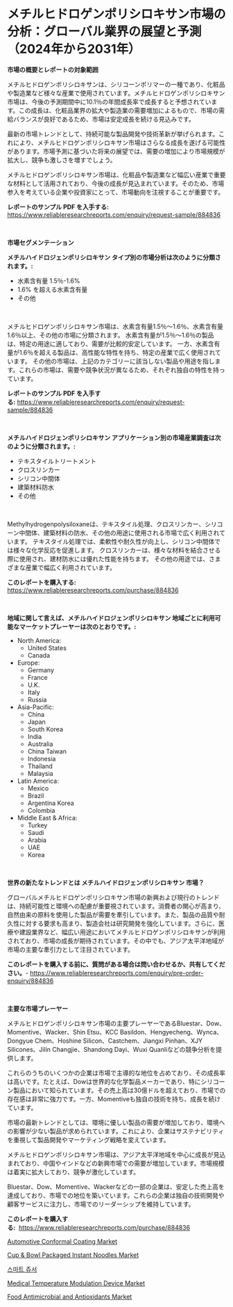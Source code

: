 <p><h1>メチルヒドロゲンポリシロキサン市場の分析：グローバル業界の展望と予測（2024年から2031年）</h1></p><p><strong>市場の概要とレポートの対象範囲</strong></p>
<p><p>メチルヒドロゲンポリシロキサンは、シリコーンポリマーの一種であり、化粧品や製造業など様々な産業で使用されています。メチルヒドロゲンポリシロキサン市場は、今後の予測期間中に10.1％の年間成長率で成長すると予想されています。この成長は、化粧品業界の拡大や製造業の需要増加によるもので、市場の需給バランスが良好であるため、市場は安定成長を続ける見込みです。</p><p>最新の市場トレンドとして、持続可能な製品開発や技術革新が挙げられます。これにより、メチルヒドロゲンポリシロキサン市場はさらなる成長を遂げる可能性があります。市場予測に基づいた将来の展望では、需要の増加により市場規模が拡大し、競争も激しさを増すでしょう。</p><p>メチルヒドロゲンポリシロキサン市場は、化粧品や製造業など幅広い産業で重要な材料として活用されており、今後の成長が見込まれています。そのため、市場参入を考えている企業や投資家にとって、市場動向を注視することが重要です。</p></p>
<p><strong>レポートのサンプル PDF を入手する:</strong> <a href="https://www.reliableresearchreports.com/enquiry/request-sample/884836">https://www.reliableresearchreports.com/enquiry/request-sample/884836</a></p>
<p>&nbsp;</p>
<p><strong>市場セグメンテーション</strong></p>
<p><strong>メチルハイドロジェンポリシロキサン タイプ別の市場分析は次のように分類されます。:</strong></p>
<p><ul><li>水素含有量 1.5％-1.6%</li><li>1.6% を超える水素含有量</li><li>その他</li></ul></p>
<p>&nbsp;</p>
<p><p>メチルヒドロゲンポリシロキサン市場は、水素含有量1.5％〜1.6％、水素含有量1.6％以上、その他の市場に分類されます。 水素含有量が1.5％〜1.6％の製品は、特定の用途に適しており、需要が比較的安定しています。 一方、水素含有量が1.6％を超える製品は、高性能な特性を持ち、特定の産業で広く使用されています。 その他の市場は、上記のカテゴリーに該当しない製品や用途を指します。これらの市場は、需要や競争状況が異なるため、それぞれ独自の特性を持っています。</p></p>
<p><strong>レポートのサンプル PDF を入手する:</strong>&nbsp;<a href="https://www.reliableresearchreports.com/enquiry/request-sample/884836">https://www.reliableresearchreports.com/enquiry/request-sample/884836</a></p>
<p>&nbsp;</p>
<p><strong> メチルハイドロジェンポリシロキサン アプリケーション別の市場産業調査は次のように分類されます。:</strong></p>
<p><ul><li>テキスタイルトリートメント</li><li>クロスリンカー</li><li>シリコン中間体</li><li>建築材料防水</li><li>その他</li></ul></p>
<p>&nbsp;</p>
<p><p>Methylhydrogenpolysiloxaneは、テキスタイル処理、クロスリンカー、シリコーン中間体、建築材料の防水、その他の用途に使用される市場で広く利用されています。 テキスタイル処理では、柔軟性や耐久性が向上し、シリコン中間体では様々な化学反応を促進します。 クロスリンカーは、様々な材料を結合させる際に使用され、建材防水には優れた性能を持ちます。 その他の用途では、さまざまな産業で幅広く利用されています。</p></p>
<p><strong>このレポートを購入する:</strong>&nbsp; <a href="https://www.reliableresearchreports.com/purchase/884836">https://www.reliableresearchreports.com/purchase/884836</a></p>
<p>&nbsp;</p>
<p><strong>地域に関して言えば、メチルハイドロジェンポリシロキサン 地域ごとに利用可能なマーケットプレーヤーは次のとおりです。:</strong></p>
<p><ul>
    <li>
        North America:
        <ul>
            <li>United States</li>
            <li>Canada</li>
        </ul>
    </li>
    <li>
        Europe:
        <ul>
            <li>Germany</li>
            <li>France</li>
            <li>U.K.</li>
            <li>Italy</li>
            <li>Russia</li>
        </ul>
    </li>
    <li>
        Asia-Pacific:
        <ul>
            <li>China</li>
            <li>Japan</li>
            <li>South Korea</li>
            <li>India</li>
            <li>Australia</li>
            <li>China Taiwan</li>
            <li>Indonesia</li>
            <li>Thailand</li>
            <li>Malaysia</li>
        </ul>
    </li>
    <li>
        Latin America:
        <ul>
            <li>Mexico</li>
            <li>Brazil</li>
            <li>Argentina Korea</li>
            <li>Colombia</li>
        </ul>
    </li>
    <li>
        Middle East & Africa:
        <ul>
            <li>Turkey</li>
            <li>Saudi</li>
            <li>Arabia</li>
            <li>UAE</li>
            <li>Korea</li>
        </ul>
    </li>
    </ul></p>
<p>&nbsp;</p>
<p><strong>世界の新たなトレンドとは メチルハイドロジェンポリシロキサン 市場？</strong></p>
<p><p>グローバルメチルヒドロゲンポリシロキサン市場の新興および現行のトレンドは、持続可能性と環境への配慮が重要視されています。消費者の関心が高まり、自然由来の原料を使用した製品が需要を牽引しています。また、製品の品質や耐久性に対する要求も高まり、製造会社は研究開発を強化しています。さらに、医療や建設業界など、幅広い用途においてメチルヒドロゲンポリシロキサンが利用されており、市場の成長が期待されています。その中でも、アジア太平洋地域が市場の主要な牽引力として注目されています。</p></p>
<p><strong>このレポートを購入する前に、質問がある場合は問い合わせるか、共有してください。</strong>- <a href="https://www.reliableresearchreports.com/enquiry/pre-order-enquiry/884836">https://www.reliableresearchreports.com/enquiry/pre-order-enquiry/884836</a></p>
<p>&nbsp;</p>
<p><strong>主要な市場プレーヤー</strong></p>
<p><p>メチルヒドロゲンポリシロキサン市場の主要プレーヤーであるBluestar、Dow、Momentive、Wacker、Shin Etsu、KCC Basildon、Hengyecheng、Wynca、Dongyue Chem、Hoshine Silicon、Castchem、Jiangxi Pinhan、XJY Silicones、Jilin Changjie、Shandong Dayi、Wuxi Quanliなどの競争分析を提供します。 </p><p>これらのうちのいくつかの企業は市場で主導的な地位を占めており、その成長率は高いです。たとえば、Dowは世界的な化学製品メーカーであり、特にシリコーン製品において知られています。その売上高は30億ドルを超えており、市場での存在感は非常に強力です。一方、Momentiveも独自の技術を持ち、成長を続けています。 </p><p>市場の最新トレンドとしては、環境に優しい製品の需要が増加しており、環境への影響が少ない製品が求められています。これにより、企業はサステナビリティを重視して製品開発やマーケティング戦略を変えています。 </p><p>メチルヒドロゲンポリシロキサン市場は、アジア太平洋地域を中心に成長が見込まれており、中国やインドなどの新興市場での需要が増加しています。市場規模は着実に拡大しており、競争が激化しています。 </p><p>Bluestar、Dow、Momentive、Wackerなどの一部の企業は、安定した売上高を達成しており、市場での地位を築いています。これらの企業は独自の技術開発や顧客サービスに注力し、市場でのリーダーシップを維持しています。</p></p>
<p><strong>このレポートを購入する:</strong>&nbsp;&nbsp;<a href="https://www.reliableresearchreports.com/purchase/884836">https://www.reliableresearchreports.com/purchase/884836</a></p>
<p><p><a href="https://issuu.com/reportprime-2/docs/automotive-conformal-coating-market-size-2030.pptx">Automotive Conformal Coating Market</a></p><p><a href="https://view.publitas.com/reportprime-1/cup-bowl-packaged-instant-noodles-market-furnish-information-about-market-size-market-share-market-dynamics-and-projections-spanning-from-2024-to-2031/">Cup & Bowl Packaged Instant Noodles Market</a></p><p><a href="https://github.com/vdhdwjyp90142/Market-Research-Report-List-1/blob/main/62581551010.md">스마트 쥬서</a></p><p><a href="https://rainy-horn-d69.notion.site/Medical-Temperature-Modulation-Device-Market-Research-Report-Unlocks-Analysis-on-the-Market-Financia-e8df29e71bd04f948928c815dd2bac41">Medical Temperature Modulation Device Market</a></p><p><a href="https://issuu.com/reportprime-2/docs/food-antimicrobial-and-antioxidants-market-size-20">Food Antimicrobial and Antioxidants Market</a></p></p>
